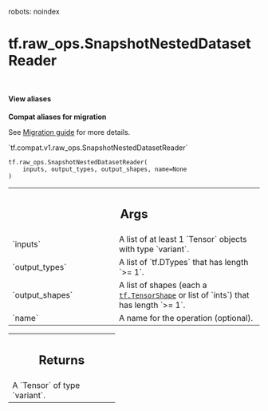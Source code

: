 robots: noindex

# tf.raw_ops.SnapshotNestedDatasetReader

<!-- Insert buttons and diff -->

<table class="tfo-notebook-buttons tfo-api nocontent" align="left">

</table>






<section class="expandable">
  <h4 class="showalways">View aliases</h4>
  <p>
<b>Compat aliases for migration</b>
<p>See
<a href="https://www.tensorflow.org/guide/migrate">Migration guide</a> for
more details.</p>
<p>`tf.compat.v1.raw_ops.SnapshotNestedDatasetReader`</p>
</p>
</section>

<pre class="devsite-click-to-copy prettyprint lang-py tfo-signature-link">
<code>tf.raw_ops.SnapshotNestedDatasetReader(
    inputs, output_types, output_shapes, name=None
)
</code></pre>



<!-- Placeholder for "Used in" -->


<!-- Tabular view -->
 <table class="responsive fixed orange">
<colgroup><col width="214px"><col></colgroup>
<tr><th colspan="2"><h2 class="add-link">Args</h2></th></tr>

<tr>
<td>
`inputs`<a id="inputs"></a>
</td>
<td>
A list of at least 1 `Tensor` objects with type `variant`.
</td>
</tr><tr>
<td>
`output_types`<a id="output_types"></a>
</td>
<td>
A list of `tf.DTypes` that has length `>= 1`.
</td>
</tr><tr>
<td>
`output_shapes`<a id="output_shapes"></a>
</td>
<td>
A list of shapes (each a <a href="../../tf/TensorShape.md"><code>tf.TensorShape</code></a> or list of `ints`) that has length `>= 1`.
</td>
</tr><tr>
<td>
`name`<a id="name"></a>
</td>
<td>
A name for the operation (optional).
</td>
</tr>
</table>



<!-- Tabular view -->
 <table class="responsive fixed orange">
<colgroup><col width="214px"><col></colgroup>
<tr><th colspan="2"><h2 class="add-link">Returns</h2></th></tr>
<tr class="alt">
<td colspan="2">
A `Tensor` of type `variant`.
</td>
</tr>

</table>

